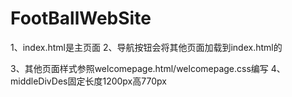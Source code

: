 # FootBallWebSite
1、index.html是主页面
2、导航按钮会将其他页面加载到index.html的<div class="middleDiv" id="middleDivDes"> 
3、其他页面样式参照welcomepage.html/welcomepage.css编写
4、middleDivDes固定长度1200px高770px
